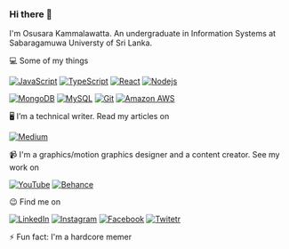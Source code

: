 ### Hi there 👋

I'm Osusara Kammalawatta. An undergraduate in Information Systems at Sabaragamuwa Universty of Sri Lanka.

💻 Some of my things

[![JavaScript](https://img.shields.io/badge/-JavaScript-black?style=flat-square&logo=javascript)](https://github.com/osusara)
[![TypeScript](https://img.shields.io/badge/-TypeScript-black?style=flat-square&logo=typescript)](https://github.com/osusara)
[![React](https://img.shields.io/badge/-React-black?style=flat-square&logo=react)](https://github.com/osusara)
[![Nodejs](https://img.shields.io/badge/-Nodejs-black?style=flat-square&logo=Node.js)](https://github.com/osusara)

[![MongoDB](https://img.shields.io/badge/-MongoDB-black?style=flat-square&logo=mongodb)](https://github.com/osusara)
[![MySQL](https://img.shields.io/badge/-MySQL-black?style=flat-square&logo=mysql)](https://github.com/osusara)
[![Git](https://img.shields.io/badge/-Git-black?style=flat-square&logo=git)](https://github.com/osusara)
[![Amazon AWS](https://img.shields.io/badge/Amazon%20AWS-black?style=flat-square&logo=amazon-aws)](https://github.com/osusara)

🖥 I’m a technical writer. Read my articles on

<a href="https://osusarak.medium.com/" target="_blank"><img src="https://img.shields.io/badge/-Medium-000000?style=flat-square&labelColor=000000&logo=Medium" alt="Medium"></a>

📹 I'm a graphics/motion graphics designer and a content creator. See my work on

<a href="https://youtube.com/osusarakammalawatta" target="_blank"><img src="https://img.shields.io/badge/-YouTube-ff0000?style=flat-square&labelColor=ff0000&logo=Youtube" alt="YouTube"></a>
<a href="https://behance.net/osusara" target="_blank"><img src="https://img.shields.io/badge/-Behance-0057ff?style=flat-square&labelColor=0057ff&logo=Behance" alt="Behance"></a>

😉 Find me on

<a href="https://www.linkedin.com/in/osusara" target="_blank"><img src="https://img.shields.io/badge/LinkedIn-%230077B5.svg?&style=flat-square&logo=linkedin&logoColor=white" alt="LinkedIn"></a>
<a href="https://www.instagram.com/osusara.kammalawatta" target="_blank"><img src="https://img.shields.io/badge/Instagram-%23E4405F.svg?&style=flat-square&logo=instagram&logoColor=white" alt="Instagram"></a>
<a href="https://www.facebook.com/osusara" target="_blank"><img src="https://img.shields.io/badge/Facebook-%231877F2.svg?&style=flat-square&logo=facebook&logoColor=white" alt="Facebook"></a>
<a href="https://twitter.net/kammalawatta" target="_blank"><img src="https://img.shields.io/badge/-Twitter-1da1f2?style=flat-square&labelColor=1da1f2&logo=Twitter&logoColor=white" alt="Twitetr"></a>

⚡ Fun fact: I'm a hardcore memer
